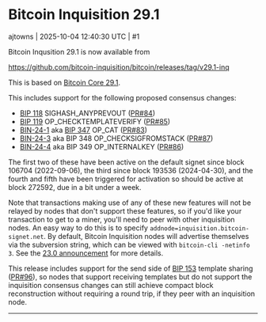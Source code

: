 # Bitcoin Inquisition 29.1

ajtowns | 2025-10-04 12:40:30 UTC | #1

Bitcoin Inqusition 29.1 is now available from

https://github.com/bitcoin-inquisition/bitcoin/releases/tag/v29.1-inq

This is based on [Bitcoin Core 29.1](https://bitcoincore.org/en/releases/29.1/).

This includes support for the following proposed consensus changes:
 * [BIP 118](https://github.com/bitcoin/bips/blob/584f4a732ba94199fc097fbb9b4660db868dd712/bip-0118.mediawiki) SIGHASH_ANYPREVOUT  ([PR#84](https://github.com/bitcoin-inquisition/bitcoin/pull/84))
 * [BIP 119](https://github.com/bitcoin/bips/blob/584f4a732ba94199fc097fbb9b4660db868dd712/bip-0119.mediawiki) OP_CHECKTEMPLATEVERIFY ([PR#85](https://github.com/bitcoin-inquisition/bitcoin/pull/85))
 * [BIN-24-1](https://github.com/ajtowns/binana/blob/8264328e6c7fd9e9f30efb8273fb94700f001454/2024/BIN-2024-0001.md) aka [BIP 347](https://github.com/bitcoin/bips/blob/740e826c19391a7a290933f514c15518e00780f0/bip-0347.mediawiki) OP_CAT ([PR#83](https://github.com/bitcoin-inquisition/bitcoin/pull/83))
 * [BIN-24-3](https://github.com/bitcoin-inquisition/binana/blob/3477736b354a8523615695971c6250cc4f98d452/2024/BIN-2024-0003.md) aka BIP 348 OP_CHECKSIGFROMSTACK ([PR#87](https://github.com/bitcoin-inquisition/bitcoin/pull/87))
 * [BIN-24-4](https://github.com/bitcoin-inquisition/binana/blob/3477736b354a8523615695971c6250cc4f98d452/2024/BIN-2024-0004.md) aka BIP 349 OP_INTERNALKEY ([PR#86](https://github.com/bitcoin-inquisition/bitcoin/pull/86))

The first two of these have been active on the default signet since block 106704 (2022-09-06), the third since block 193536 (2024-04-30), and the fourth and fifth have been triggered for activation so should be active at block 272592, due in a bit under a week.

Note that transactions making use of any of these new features will not be relayed by nodes that don't support these features, so if you'd like your transaction to get to a miner, you'll need to peer with other inquisition nodes. An easy way to do this is to specify `addnode=inquisition.bitcoin-signet.net`. By default, Bitcoin Inquisition nodes will advertise themselves via the subversion string, which can be viewed with `bitcoin-cli -netinfo 3`. See the [23.0 announcement](https://lists.linuxfoundation.org/pipermail/bitcoin-dev/2022-December/021275.html) for more details.

This release includes support for the send side of [BIP 153](https://github.com/bitcoin/bips/pull/1937) template sharing ([PR#96](https://github.com/bitcoin-inquisition/bitcoin/pull/96)), so nodes that support receiving templates but do not support the inquisition consensus changes can still achieve compact block reconstruction without requiring a round trip, if they peer with an inquisition node.

-------------------------


